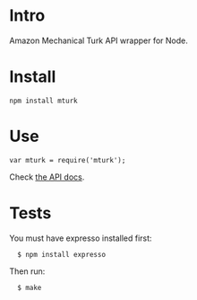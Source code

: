 # Intro

Amazon Mechanical Turk API wrapper for Node.

# Install

    npm install mturk

# Use

    var mturk = require('mturk');

Check [the API docs](https://github.com/pgte/mturk/blob/master/API.md).

# Tests

You must have expresso installed first:

      $ npm install expresso

Then run:

      $ make